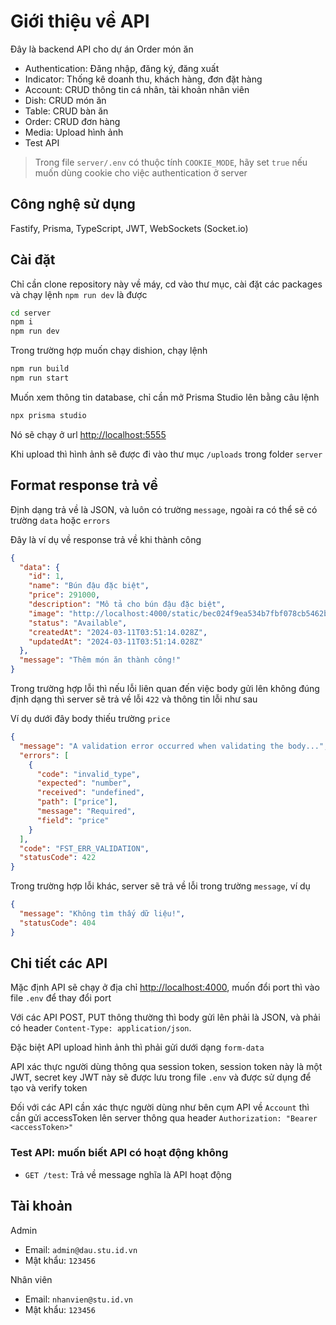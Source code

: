 # Giới thiệu về API

Đây là backend API cho dự án Order món ăn

- Authentication: Đăng nhập, đăng ký, đăng xuất
- Indicator: Thống kê doanh thu, khách hàng, đơn đặt hàng
- Account: CRUD thông tin cá nhân, tài khoản nhân viên
- Dish: CRUD món ăn
- Table: CRUD bàn ăn
- Order: CRUD đơn hàng
- Media: Upload hình ảnh
- Test API

> Trong file `server/.env` có thuộc tính `COOKIE_MODE`, hãy set `true` nếu muốn dùng cookie cho việc authentication ở server

## Công nghệ sử dụng

Fastify, Prisma, TypeScript, JWT, WebSockets (Socket.io)

## Cài đặt

Chỉ cần clone repository này về máy, cd vào thư mục, cài đặt các packages và chạy lệnh `npm run dev` là được

```bash
cd server
npm i
npm run dev
```

Trong trường hợp muốn chạy dishion, chạy lệnh

```bash
npm run build
npm run start
```

Muốn xem thông tin database, chỉ cần mở Prisma Studio lên bằng câu lệnh

```bash
npx prisma studio
```

Nó sẽ chạy ở url [http://localhost:5555](http://localhost:5555)

Khi upload thì hình ảnh sẽ được đi vào thư mục `/uploads` trong folder `server`

## Format response trả về

Định dạng trả về là JSON, và luôn có trường `message`, ngoài ra có thể sẽ có trường `data` hoặc `errors`

Đây là ví dụ về response trả về khi thành công

```json
{
  "data": {
    "id": 1,
    "name": "Bún đậu đặc biệt",
    "price": 291000,
    "description": "Mô tả cho bún đậu đặc biệt",
    "image": "http://localhost:4000/static/bec024f9ea534b7fbf078cb5462b30aa.jpg",
    "status": "Available",
    "createdAt": "2024-03-11T03:51:14.028Z",
    "updatedAt": "2024-03-11T03:51:14.028Z"
  },
  "message": "Thêm món ăn thành công!"
}
```

Trong trường hợp lỗi thì nếu lỗi liên quan đến việc body gửi lên không đúng định dạng thì server sẽ trả về lỗi `422` và thông tin lỗi như sau

Ví dụ dưới đây body thiếu trường `price`

```json
{
  "message": "A validation error occurred when validating the body...",
  "errors": [
    {
      "code": "invalid_type",
      "expected": "number",
      "received": "undefined",
      "path": ["price"],
      "message": "Required",
      "field": "price"
    }
  ],
  "code": "FST_ERR_VALIDATION",
  "statusCode": 422
}
```

Trong trường hợp lỗi khác, server sẽ trả về lỗi trong trường `message`, ví dụ

```json
{
  "message": "Không tìm thấy dữ liệu!",
  "statusCode": 404
}
```

## Chi tiết các API

Mặc định API sẽ chạy ở địa chỉ [http://localhost:4000](http://localhost:4000), muốn đổi port thì vào file `.env` để thay đổi port

Với các API POST, PUT thông thường thì body gửi lên phải là JSON, và phải có header `Content-Type: application/json`.

Đặc biệt API upload hình ảnh thì phải gửi dưới dạng `form-data`

API xác thực người dùng thông qua session token, session token này là một JWT, secret key JWT này sẽ được lưu trong file `.env` và được sử dụng để tạo và verify token

Đối với các API cần xác thực người dùng như bên cụm API về `Account` thì cần gửi accessToken lên server thông qua header `Authorization: "Bearer <accessToken>"`

### Test API: muốn biết API có hoạt động không

- `GET /test`: Trả về message nghĩa là API hoạt động

## Tài khoản

Admin

- Email: `admin@dau.stu.id.vn`
- Mật khẩu: `123456`

Nhân viên

- Email: `nhanvien@stu.id.vn`
- Mật khẩu: `123456`
